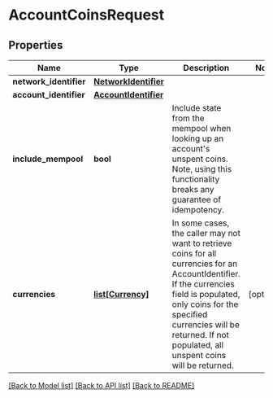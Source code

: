 # AccountCoinsRequest

## Properties
Name | Type | Description | Notes
------------ | ------------- | ------------- | -------------
**network_identifier** | [**NetworkIdentifier**](NetworkIdentifier.md) |  | 
**account_identifier** | [**AccountIdentifier**](AccountIdentifier.md) |  | 
**include_mempool** | **bool** | Include state from the mempool when looking up an account&#x27;s unspent coins. Note, using this functionality breaks any guarantee of idempotency. | 
**currencies** | [**list[Currency]**](Currency.md) | In some cases, the caller may not want to retrieve coins for all currencies for an AccountIdentifier. If the currencies field is populated, only coins for the specified currencies will be returned. If not populated, all unspent coins will be returned. | [optional] 

[[Back to Model list]](../README.md#documentation-for-models) [[Back to API list]](../README.md#documentation-for-api-endpoints) [[Back to README]](../README.md)

